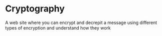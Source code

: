# Cryptography
A web site where you can encrypt and decrepit a message using different types of encryption and understand how they work
